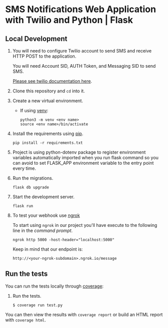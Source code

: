# SMS Notifications Web Application with Twilio and Python | Flask

## Local Development

1. You will need to configure Twilio account to send SMS and receive HTTP POST to the application.

   You will need Account SID, AUTH Token, and Messaging SID to send SMS.

   [Please see twilio documentation here](https://www.twilio.com/docs/sms).

1. Clone this repository and `cd` into it.

1. Create a new virtual environment.

   - If using [venv](https://docs.python.org/3/library/venv.html):

     ```
     python3 -m venv <env name>
     source <env name>/bin/activate
     ```

1. Install the requirements using [pip](https://pip.pypa.io/en/stable/installing/).

   ```
   pip install -r requirements.txt
   ```

1. Project is using python-dotenv package to register environment variables automatically imported when you run flask command so you can avoid to set FLASK_APP environment variable to the entry point every time.

1. Run the migrations.

   ```
   flask db upgrade
   ```

1. Start the development server.

   ```
   flask run
   ```

1. To test your webhook use [ngrok](https://ngrok.com)

   To start using `ngrok` in our project you'll have execute to the following
   line in the _command prompt_.

   ```
   ngrok http 5000 -host-header="localhost:5000"
   ```

   Keep in mind that our endpoint is:

   ```
   http://<your-ngrok-subdomain>.ngrok.io/message
   ```

## Run the tests

You can run the tests locally through [coverage](http://coverage.readthedocs.org/):

1. Run the tests.

   ```
   $ coverage run test.py
   ```

You can then view the results with `coverage report` or build an HTML report with `coverage html`.
